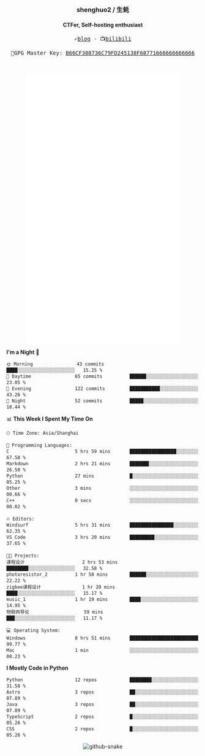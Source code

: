 <h3 align="center"> shenghuo2 / 生蚝 </h3>
<h4 align="center" >CTFer, Self-hosting enthusiast</h3>


<p align="center">
  <samp>
    ✍️<a href="https://blog.shenghuo2.top/">blog</a> -
    📺<a href="https://space.bilibili.com/85894935">bilibili</a>
  </samp>
</p>
<p align="center">
  <samp>
     🔐GPG Master Key: <a align="center" href="https://github.com/shenghuo2.gpg">B66CF308736C79FD245138F68771666666666666</a>
  </samp>
</p>
<br>
<p align="center">
  <a href="https://github.com/shenghuo2">
    <img width="400" align="top" src="https://github.com/shenghuo2/shenghuo2/blob/main/metrics.left.svg" />
  </a>
  <a href="https://github.com/shenghuo2">
    <img width="400" align="top" src="https://github.com/shenghuo2/shenghuo2/blob/main/metrics.right.svg" />
  </a>
</p>


<!--START_SECTION:waka-->
**I'm a Night 🦉** 

```text
🌞 Morning                43 commits          ████░░░░░░░░░░░░░░░░░░░░░   15.25 % 
🌆 Daytime                65 commits          ██████░░░░░░░░░░░░░░░░░░░   23.05 % 
🌃 Evening                122 commits         ███████████░░░░░░░░░░░░░░   43.26 % 
🌙 Night                  52 commits          █████░░░░░░░░░░░░░░░░░░░░   18.44 % 
```


📊 **This Week I Spent My Time On** 

```text
🕑︎ Time Zone: Asia/Shanghai

💬 Programming Languages: 
C                        5 hrs 59 mins       █████████████████░░░░░░░░   67.58 % 
Markdown                 2 hrs 21 mins       ███████░░░░░░░░░░░░░░░░░░   26.50 % 
Python                   27 mins             █░░░░░░░░░░░░░░░░░░░░░░░░   05.25 % 
Other                    3 mins              ░░░░░░░░░░░░░░░░░░░░░░░░░   00.66 % 
C++                      0 secs              ░░░░░░░░░░░░░░░░░░░░░░░░░   00.02 % 

🔥 Editors: 
Windsurf                 5 hrs 31 mins       ████████████████░░░░░░░░░   62.35 % 
VS Code                  3 hrs 20 mins       █████████░░░░░░░░░░░░░░░░   37.65 % 

🐱‍💻 Projects: 
课程设计                     2 hrs 53 mins       ████████░░░░░░░░░░░░░░░░░   32.58 % 
photoresistor_2          1 hr 58 mins        ██████░░░░░░░░░░░░░░░░░░░   22.22 % 
zigbee课程设计               1 hr 20 mins        ████░░░░░░░░░░░░░░░░░░░░░   15.17 % 
music_1                  1 hr 19 mins        ████░░░░░░░░░░░░░░░░░░░░░   14.95 % 
物联网导论                    59 mins             ███░░░░░░░░░░░░░░░░░░░░░░   11.17 % 

💻 Operating System: 
Windows                  8 hrs 51 mins       █████████████████████████   99.77 % 
Mac                      1 min               ░░░░░░░░░░░░░░░░░░░░░░░░░   00.23 % 
```

**I Mostly Code in Python** 

```text
Python                   12 repos            ████████░░░░░░░░░░░░░░░░░   31.58 % 
Astro                    3 repos             ██░░░░░░░░░░░░░░░░░░░░░░░   07.89 % 
Java                     3 repos             ██░░░░░░░░░░░░░░░░░░░░░░░   07.89 % 
TypeScript               2 repos             █░░░░░░░░░░░░░░░░░░░░░░░░   05.26 % 
CSS                      2 repos             █░░░░░░░░░░░░░░░░░░░░░░░░   05.26 % 
```




<!--END_SECTION:waka-->


<div align="center">
  <picture>
    <source media="(prefers-color-scheme: dark)" srcset="https://gist.githubusercontent.com/shenghuo2/bfce20b14ab0484cef03bae6e60e0b3a/raw/github-snake-dark.svg" />
    <source media="(prefers-color-scheme: light)" srcset="https://gist.githubusercontent.com/shenghuo2/bfce20b14ab0484cef03bae6e60e0b3a/raw/github-snake.svg" />
    <img alt="github-snake" src="https://gist.githubusercontent.com/shenghuo2/bfce20b14ab0484cef03bae6e60e0b3a/raw/github-snake.svg" />
  </picture>
</div>

<!--
**shenghuo2/shenghuo2** is a ✨ _special_ ✨ repository because its `README.md` (this file) appears on your GitHub profile.

Here are some ideas to get you started:

- 🔭 I’m currently working on ...
- 🌱 I’m currently learning ...
- 👯 I’m looking to collaborate on ...
- 🤔 I’m looking for help with ...
- 💬 Ask me about ...
- 📫 How to reach me: ...
- 😄 Pronouns: ...
- ⚡ Fun fact: ...
-->
